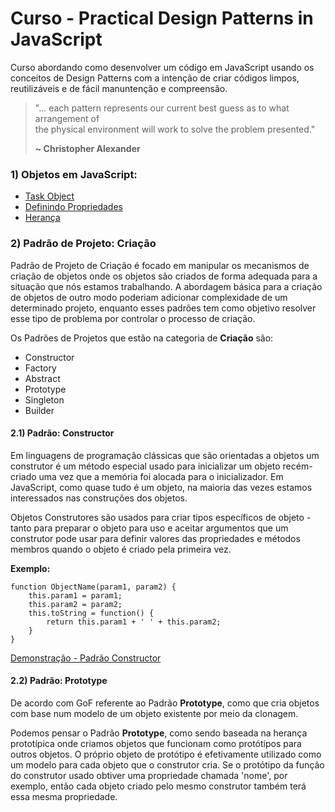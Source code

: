 # Curso - Practical Design Patterns in JavaScript

Curso abordando como desenvolver um código em JavaScript usando os conceitos de Design Patterns com a intenção de criar códigos limpos,
reutilizáveis e de fácil manuntenção e compreensão.

<blockquote>
"... each pattern represents our current best guess as to what arrangement of</br>
the physical environment will work to solve the problem presented."

<strong>~ Christopher Alexander</strong>
</blockquote>

### 1) Objetos em JavaScript: ###

- [Task Object](https://github.com/glaucia86/design-patterns-javascript-demos/blob/master/Objetos%20JavaScript/task.js)
- [Definindo Propriedades](https://github.com/glaucia86/design-patterns-javascript-demos/blob/master/Objetos%20JavaScript/property.js)
- [Herança](https://github.com/glaucia86/design-patterns-javascript-demos/blob/master/Objetos%20JavaScript/inheritance.js)

### 2) Padrão de Projeto: Criação ###

Padrão de Projeto de Criação é focado em manipular os mecanismos de criação de objetos onde os objetos são criados
de forma adequada para a situação que nós estamos trabalhando. A abordagem básica para a criação de objetos de outro modo
poderiam adicionar complexidade de um determinado projeto, enquanto esses padrões tem como objetivo resolver esse tipo de problema
por controlar o processo de criação.

Os Padrões de Projetos que estão na categoria de **Criação** são:

- Constructor
- Factory
- Abstract
- Prototype
- Singleton
- Builder

#### 2.1) Padrão: Constructor ####

Em linguagens de programação clássicas que são orientadas a objetos um construtor é um método especial usado
para inicializar um objeto recém-criado uma vez que a memória foi alocada para o inicializador. Em JavaScript,
como quase tudo é um objeto, na maioria das vezes estamos interessados nas construções dos objetos.

Objetos Construtores são usados para criar tipos específicos de objeto - tanto para preparar o objeto para uso e
aceitar argumentos que um construtor pode usar para definir valores das propriedades e métodos membros quando o
objeto é criado pela primeira vez.

<strong>Exemplo:</strong>
```
function ObjectName(param1, param2) {
    this.param1 = param1;
    this.param2 = param2;
    this.toString = function() {
        return this.param1 + ' ' + this.param2;
    }
}
```

[Demonstração - Padrão Constructor](https://github.com/glaucia86/design-patterns-javascript-demos/blob/master/1%20-%20Padr%C3%B5es%20de%20Cria%C3%A7%C3%A3o/1.1%20-%20Padr%C3%A3o%20Constructor/task.js)

#### 2.2) Padrão: Prototype ####

De acordo com GoF referente ao Padrão **Prototype**, como que cria objetos com base num modelo de um objeto
existente por meio da clonagem.

Podemos pensar o Padrão **Prototype**, como sendo baseada na herança prototípica onde criamos objetos que
funcionam como protótipos para outros objetos. O próprio objeto de protótipo é efetivamente utilizado como
um modelo para cada objeto que o construtor cria. Se o protótipo da função do construtor usado obtiver
uma propriedade chamada 'nome', por exemplo, então cada objeto criado pelo mesmo construtor também terá essa
mesma propriedade.